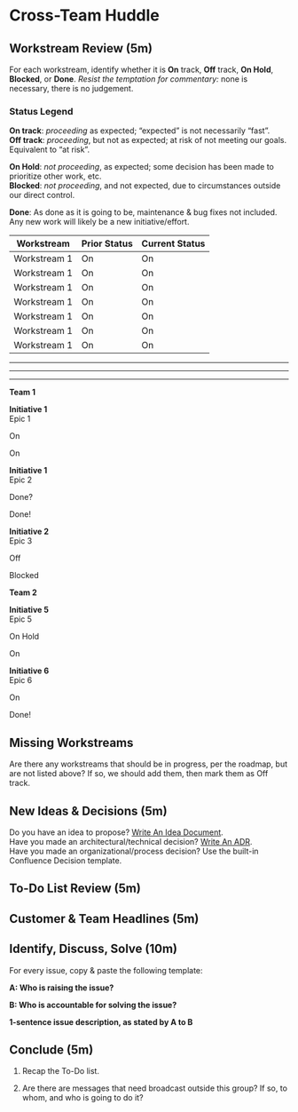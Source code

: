 # Cross-Team Huddle

## Workstream Review (5m)

For each workstream, identify whether it is **On** track, **Off** track, **On Hold**, **Blocked**, or **Done**. *Resist the temptation for commentary:* none is necessary, there is no judgement.

### Status Legend

**On track**: _proceeding_ as expected; “expected” is not necessarily “fast”.  
**Off track**: _proceeding_, but not as expected; at risk of not meeting our goals. Equivalent to “at risk”.

**On Hold**: _not proceeding_, as expected; some decision has been made to prioritize other work, etc.  
**Blocked**: _not proceeding_, and not expected, due to circumstances outside our direct control.

**Done**: As done as it is going to be, maintenance & bug fixes not included. Any new work will likely be a new initiative/effort.

| Workstream   | Prior Status | Current Status |
| ------------ | ------------ | -------------- |
| Workstream 1 | On           | On             |
| Workstream 1 | On           | On             |
| Workstream 1 | On           | On             |
| Workstream 1 | On           | On             |
| Workstream 1 | On           | On             |
| Workstream 1 | On           | On             |
| Workstream 1 | On           | On             |


****

****

****

**Team 1**

**Initiative 1**  
Epic 1

On

On

**Initiative 1**  
Epic 2

Done?

Done!

**Initiative 2**  
Epic 3

Off

Blocked

**Team 2**

**Initiative 5**  
Epic 5

On Hold

On

**Initiative 6**  
Epic 6

On

Done!

## Missing Workstreams

Are there any workstreams that should be in progress, per the roadmap, but are not listed above? If so, we should add them, then mark them as Off track.

## New Ideas & Decisions (5m)

Do you have an idea to propose? [Write An Idea Document](https://f1337.github.io/thought-larder/idea-documents.html "https://f1337.github.io/thought-larder/idea-documents.html").  
Have you made an architectural/technical decision? [Write An ADR](https://f1337.github.io/thought-larder/architectural-decision-records.html "https://f1337.github.io/thought-larder/architectural-decision-records.html").  
Have you made an organizational/process decision? Use the built-in Confluence Decision template.

## To-Do List Review (5m)

## Customer & Team Headlines (5m)

## Identify, Discuss, Solve (10m)

For every issue, copy & paste the following template:

**A: Who is raising the issue?**

**B: Who is accountable for solving the issue?**

**1-sentence issue description, as stated by A to B**

## Conclude (5m)

1.  Recap the To-Do list.
    
2.  Are there are messages that need broadcast outside this group? If so, to whom, and who is going to do it?
<!--stackedit_data:
eyJoaXN0b3J5IjpbNzEyNzI5Mjc5XX0=
-->